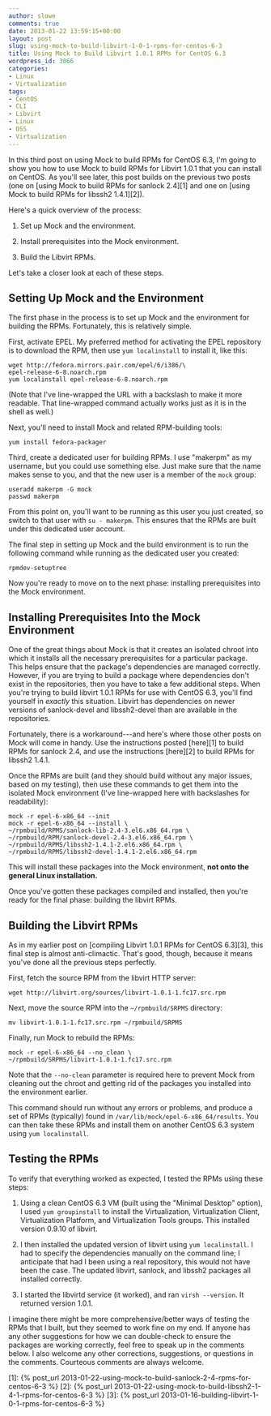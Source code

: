 ```yaml
---
author: slowe
comments: true
date: 2013-01-22 13:59:15+00:00
layout: post
slug: using-mock-to-build-libvirt-1-0-1-rpms-for-centos-6-3
title: Using Mock to Build Libvirt 1.0.1 RPMs for CentOS 6.3
wordpress_id: 3066
categories:
- Linux
- Virtualization
tags:
- CentOS
- CLI
- Libvirt
- Linux
- OSS
- Virtualization
---
```


In this third post on using Mock to build RPMs for CentOS 6.3, I'm going to show you how to use Mock to build RPMs for Libvirt 1.0.1 that you can install on CentOS. As you'll see later, this post builds on the previous two posts (one on [using Mock to build RPMs for sanlock 2.4][1] and one on [using Mock to build RPMs for libssh2 1.4.1][2]).

Here's a quick overview of the process:

1. Set up Mock and the environment.

2. Install prerequisites into the Mock environment.

3. Build the Libvirt RPMs.

Let's take a closer look at each of these steps.

## Setting Up Mock and the Environment

The first phase in the process is to set up Mock and the environment for building the RPMs. Fortunately, this is relatively simple.

First, activate EPEL. My preferred method for activating the EPEL repository is to download the RPM, then use `yum localinstall` to install it, like this:

    wget http://fedora.mirrors.pair.com/epel/6/i386/\
    epel-release-6-8.noarch.rpm
    yum localinstall epel-release-6-8.noarch.rpm

(Note that I've line-wrapped the URL with a backslash to make it more readable. That line-wrapped command actually works just as it is in the shell as well.)

Next, you'll need to install Mock and related RPM-building tools:

    yum install fedora-packager

Third, create a dedicated user for building RPMs. I use "makerpm" as my username, but you could use something else. Just make sure that the name makes sense to you, and that the new user is a member of the `mock` group:

    useradd makerpm -G mock
    passwd makerpm

From this point on, you'll want to be running as this user you just created, so switch to that user with `su - makerpm`. This ensures that the RPMs are built under this dedicated user account.

The final step in setting up Mock and the build environment is to run the following command while running as the dedicated user you created:

    rpmdev-setuptree

Now you're ready to move on to the next phase: installing prerequisites into the Mock environment.

## Installing Prerequisites Into the Mock Environment

One of the great things about Mock is that it creates an isolated chroot into which it installs all the necessary prerequisites for a particular package. This helps ensure that the package's dependencies are managed correctly. However, if you are trying to build a package where dependencies don't exist in the repositories, then you have to take a few additional steps. When you're trying to build libvirt 1.0.1 RPMs for use with CentOS 6.3, you'll find yourself in _exactly_ this situation. Libvirt has dependencies on newer versions of sanlock-devel and libssh2-devel than are available in the repositories.

Fortunately, there is a workaround---and here's where those other posts on Mock will come in handy. Use the instructions posted [here][1] to build RPMs for sanlock 2.4, and use the instructions [here][2] to build RPMs for libssh2 1.4.1.

Once the RPMs are built (and they should build without any major issues, based on my testing), then use these commands to get them into the isolated Mock environment (I've line-wrapped here with backslashes for readability):

    mock -r epel-6-x86_64 --init
    mock -r epel-6-x86_64 --install \
    ~/rpmbuild/RPMS/sanlock-lib-2.4-3.el6.x86_64.rpm \
    ~/rpmbuild/RPM/sanlock-devel-2.4-3.el6.x86_64.rpm \
    ~/rpmbuild/RPMS/libssh2-1.4.1-2.el6.x86_64.rpm \
    ~/rpmbuild/RPMS/libssh2-devel-1.4.1-2.el6.x86_64.rpm

This will install these packages into the Mock environment, **not onto the general Linux installation.**

Once you've gotten these packages compiled and installed, then you're ready for the final phase: building the libvirt RPMs.

## Building the Libvirt RPMs

As in my earlier post on [compiling Libvirt 1.0.1 RPMs for CentOS 6.3][3], this final step is almost anti-climactic. That's good, though, because it means you've done all the previous steps perfectly.

First, fetch the source RPM from the libvirt HTTP server:

    wget http://libvirt.org/sources/libvirt-1.0.1-1.fc17.src.rpm

Next, move the source RPM into the `~/rpmbuild/SRPMS` directory:

    mv libvirt-1.0.1-1.fc17.src.rpm ~/rpmbuild/SRPMS

Finally, run Mock to rebuild the RPMs:

    mock -r epel-6-x86_64 --no_clean \
    ~/rpmbuild/SRPMS/libvirt-1.0.1-1.fc17.src.rpm

Note that the `--no-clean` parameter is required here to prevent Mock from cleaning out the chroot and getting rid of the packages you installed into the environment earlier.

This command should run without any errors or problems, and produce a set of RPMs (typically) found in `/var/lib/mock/epel-6-x86_64/results`. You can then take these RPMs and install them on another CentOS 6.3 system using `yum localinstall`.

## Testing the RPMs

To verify that everything worked as expected, I tested the RPMs using these steps:

1. Using a clean CentOS 6.3 VM (built using the "Minimal Desktop" option), I used `yum groupinstall` to install the Virtualization, Virtualization Client, Virtualization Platform, and Virtualization Tools groups. This installed version 0.9.10 of libvirt.

2. I then installed the updated version of libvirt using `yum localinstall`. I had to specify the dependencies manually on the command line; I anticipate that had I been using a real repository, this would not have been the case. The updated libvirt, sanlock, and libssh2 packages all installed correctly.

3. I started the libvirtd service (it worked), and ran `virsh --version`. It returned version 1.0.1.

I imagine there might be more comprehensive/better ways of testing the RPMs that I built, but they seemed to work fine on my end. If anyone has any other suggestions for how we can double-check to ensure the packages are working correctly, feel free to speak up in the comments below. I also welcome any other corrections, suggestions, or questions in the comments. Courteous comments are always welcome.

[1]: {% post_url 2013-01-22-using-mock-to-build-sanlock-2-4-rpms-for-centos-6-3 %}
[2]: {% post_url 2013-01-22-using-mock-to-build-libssh2-1-4-1-rpms-for-centos-6-3 %}
[3]: {% post_url 2013-01-16-building-libvirt-1-0-1-rpms-for-centos-6-3 %}
